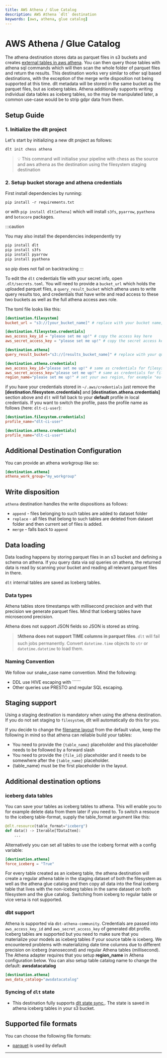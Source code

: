 ```yaml
---
title: AWS Athena / Glue Catalog
description: AWS Athena `dlt` destination
keywords: [aws, athena, glue catalog]
---
```


# AWS Athena / Glue Catalog

The athena destination stores data as parquet files in s3 buckets and creates [external tables in aws athena](https://docs.aws.amazon.com/athena/latest/ug/creating-tables.html). You can then query those tables with athena sql commands which will then scan the whole folder of parquet files and return the results. This destination works very similar to other sql based destinations, with the exception of the merge write disposition not being supported at this time. dlt metadata will be stored in the same bucket as the parquet files, but as iceberg tables. Athena additionally supports writing individual data tables as iceberg tables, so the may be manipulated later, a common use-case would be to strip gdpr data from them.

## Setup Guide
### 1. Initialize the dlt project

Let's start by initializing a new dlt project as follows:
   ```bash
   dlt init chess athena
   ```
   > 💡 This command will initialise your pipeline with chess as the source and aws athena as the destination using the filesystem staging destination


### 2. Setup bucket storage and athena credentials

First install dependencies by running:
```
pip install -r requirements.txt
```
or with `pip install dlt[athena]` which will install `s3fs`, `pyarrow`, `pyathena` and `botocore` packages.

:::caution

You may also install the dependencies independently
try
```sh
pip install dlt
pip install s3fs
pip install pyarrow
pip install pyathena
```
so pip does not fail on backtracking
:::

To edit the `dlt` credentials file with your secret info, open `.dlt/secrets.toml`. You will need to provide a `bucket_url` which holds the uploaded parquet files, a `query_result_bucket` which athena uses to write query results too, and credentials that have write and read access to these two buckets as well as the full athena access aws role.

The toml file looks like this:

```toml
[destination.filesystem]
bucket_url = "s3://[your_bucket_name]" # replace with your bucket name,

[destination.filesystem.credentials]
aws_access_key_id = "please set me up!" # copy the access key here
aws_secret_access_key = "please set me up!" # copy the secret access key here

[destination.athena]
query_result_bucket="s3://[results_bucket_name]" # replace with your query results bucket name

[destination.athena.credentials]
aws_access_key_id="please set me up!" # same as credentials for filesystem
aws_secret_access_key="please set me up!" # same as credentials for filesystem
region_name="please set me up!" # set your aws region, for example "eu-central-1" for frankfurt
```

if you have your credentials stored in `~/.aws/credentials` just remove the **[destination.filesystem.credentials]** and **[destination.athena.credentials]** section above and `dlt` will fall back to your **default** profile in local credentials. If you want to switch the  profile, pass the profile name as follows (here: `dlt-ci-user`):
```toml
[destination.filesystem.credentials]
profile_name="dlt-ci-user"

[destination.athena.credentials]
profile_name="dlt-ci-user"
```

## Additional Destination Configuration

You can provide an athena workgroup like so:
```toml
[destination.athena]
athena_work_group="my_workgroup"
```

## Write disposition

`athena` destination handles the write dispositions as follows:
- `append` - files belonging to such tables are added to dataset folder
- `replace` - all files that belong to such tables are deleted from dataset folder and then current set of files is added.
- `merge` - falls back to `append`

## Data loading

Data loading happens by storing parquet files in an s3 bucket and defining a schema on athena. If you query data via sql queries on athena, the returned data is read by
scanning your bucket and reading all relevant parquet files in there.

`dlt` internal tables are saved as Iceberg tables.

### Data types
Athena tables store timestamps with millisecond precision and with that precision we generate parquet files. Mind that Iceberg tables have microsecond precision.

Athena does not support JSON fields so JSON is stored as string.

> ❗**Athena does not support TIME columns in parquet files**. `dlt` will fail such jobs permanently. Convert `datetime.time` objects to `str` or `datetime.datetime` to load them.

### Naming Convention
We follow our snake_case name convention. Mind the following:
* DDL use HIVE escaping with ``````
* Other queries use PRESTO and regular SQL escaping.

## Staging support

Using a staging destination is mandatory when using the athena destination. If you do not set staging to `filesystem`, dlt will automatically do this for you.

If you decide to change the [filename layout](./filesystem#data-loading) from the default value, keep the following in mind so that athena can reliable build your tables:
 - You need to provide the `{table_name}` placeholder and this placeholder needs to be followed by a forward slash
 - You need to provide the `{file_id}` placeholder and it needs to be somewhere after the `{table_name}` placeholder.
 - {table_name} must be the first placeholder in the layout.


## Additional destination options

### iceberg data tables
You can save your tables as iceberg tables to athena. This will enable you to for example delete data from them later if you need to. To switch a resouce to the iceberg table-format,
supply the table_format argument like this:

```python
@dlt.resource(table_format="iceberg")
def data() -> Iterable[TDataItem]:
    ...
```

Alternatively you can set all tables to use the iceberg format with a config variable:

```toml
[destination.athena]
force_iceberg = "True"
```

For every table created as an iceberg table, the athena destination will create a regular athena table in the staging dataset of both the filesystem as well as the athena glue catalog and then
copy all data into the final iceberg table that lives with the non-iceberg tables in the same dataset on both filesystem and the glue catalog. Switching from iceberg to regular table or vice versa
is not supported.

### dbt support

Athena is supported via `dbt-athena-community`. Credentials are passed into `aws_access_key_id` and `aws_secret_access_key` of generated dbt profile. Iceberg tables are supported but you need to make sure that you materialize your models as iceberg tables if your source table is iceberg. We encountered problems with materializing
date time columns due to different precision on iceberg (nanosecond) and regular Athena tables (millisecond).
The Athena adapter requires that you setup **region_name** in Athena configuration below. You can also setup table catalog name to change the default: **awsdatacatalog**
```toml
[destination.athena]
aws_data_catalog="awsdatacatalog"
```

### Syncing of `dlt` state
- This destination fully supports [dlt state sync.](../../general-usage/state#syncing-state-with-destination). The state is saved in athena iceberg tables in your s3 bucket.


## Supported file formats
You can choose the following file formats:
* [parquet](../file-formats/parquet.md) is used by default

------
